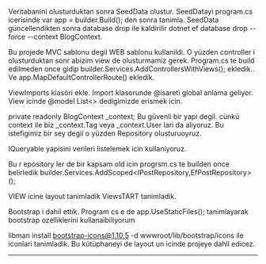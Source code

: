Veritabanini olusturduktan sonra SeedData olustur. SeedDatayi program.cs icerisinde var app = builder.Build(); den sonra tanimla.
SeedData güncellendikten sonra database drop ile kaldirilir
dotnet ef database drop --force --context BlogContext.

Bu projede MVC sablonu degil WEB sablonu kullanildi. O yüzden controller i olusturduktan sonr abizim view de olusturmamiz gerek. Program.cs te build edilmeden once gidip builder.Services.AddControllersWithViews();
ekledik..
Ve app.MapDefaultControllerRoute() ekledik. 

ViewImports klasöri ekle. Import klasorunde @isareti global anlama geliyor. View icinde @model List<> dedigimizde erismek icin.

private readonly BlogContext _context; 
Bu güvenli bir yapi degil. cünkü context ile biz _context.Tag veya _context.User lari da aliyoruz. Bu istefigimiz bir sey degil o yüzden Repository olusturuoyruz.

IQueryable yapisini  verileri listelemek icin kullaniyoruz.

Bu r epository ler de bir kapsam old icin progrsm.cs te builden once belirledik
builder.Services.AddScoped<IPostRepository,EfPostRepository>();
 

VIEW icine layout tanimladik
ViewsTART tanimladik.

Bootstrap i dahil ettik.
Program cs e de app.UseStaticFiles();
 tanimlayarak bootstrap ozelliklerini kullanaibiliyorum

libman install bootstrap-icons@1.10.5 -d wwwroot/lib/bootstrap/icons ile iconlari tanimladik. Bu kütüphaneyi de layout un icinde projeye dahil edicez.

------




